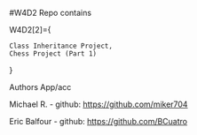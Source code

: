#W4D2  Repo contains

W4D2[2]={

    Class Inheritance Project,
    Chess Project (Part 1)

}

Authors App/acc

Michael R. - github: https://github.com/miker704

Eric Balfour - github: https://github.com/BCuatro
